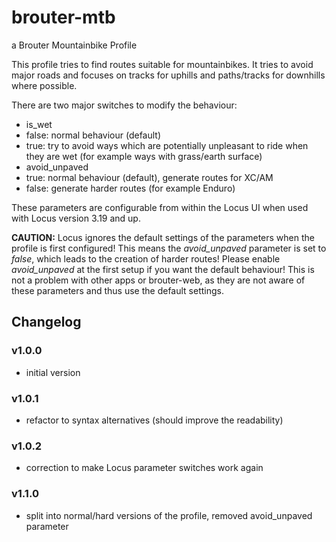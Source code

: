 # brouter-mtb
a Brouter Mountainbike Profile

This profile tries to find routes suitable for mountainbikes. It tries to avoid major roads and focuses on tracks for uphills and paths/tracks for downhills where possible.

There are two major switches to modify the behaviour: 

* is_wet 
 * false: normal behaviour (default)
 * true: try to avoid ways which are potentially unpleasant to ride when they are wet (for example ways with grass/earth surface)
* avoid_unpaved
 * true: normal behaviour (default), generate routes for XC/AM
 * false: generate harder routes (for example Enduro)
 
These parameters are configurable from within the Locus UI when used with Locus version 3.19 and up. 

**CAUTION:** Locus ignores the default settings of the parameters when the profile is first configured! This means the _avoid_unpaved_ parameter is set to _false_, which leads to the creation of harder routes!
Please enable _avoid_unpaved_ at the first setup if you want the default behaviour!
This is not a problem with other apps or brouter-web, as they are not aware of these parameters and thus use the default settings.

## Changelog ##
### v1.0.0 ###
* initial version
### v1.0.1 ###
* refactor to syntax alternatives (should improve the readability)
### v1.0.2 ###
* correction to make Locus parameter switches work again
### v1.1.0 ###
* split into normal/hard versions of the profile, removed avoid_unpaved parameter

